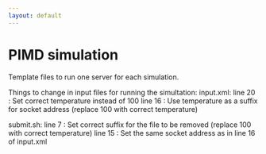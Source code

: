 ```yaml
---
layout: default
---
```


# PIMD simulation

Template files to run one server for each simulation. 

Things to change in input files for running the simultation:
input.xml:  line  20   : Set correct temperature instead of 100 
            line  16   : Use temperature as a suffix for socket address (replace 100 with correct temperature)

submit.sh: line 7      : Set correct suffix for the file to be removed  (replace 100 with correct temperature)
           line 15     : Set the same socket address as in line 16 of input.xml
